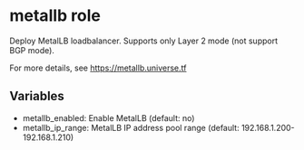 # metallb role

Deploy MetalLB loadbalancer.
Supports only Layer 2 mode (not support BGP mode).

For more details, see https://metallb.universe.tf

## Variables

* metallb_enabled: Enable MetalLB (default: no)
* metallb_ip_range: MetalLB IP address pool range (default: 192.168.1.200-192.168.1.210)
